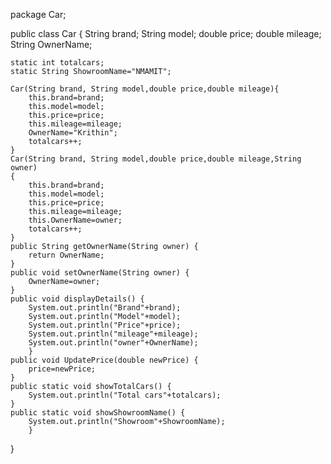 package Car;

public class Car {
	String brand;
	 String model;
	double price;
	double mileage;
	String OwnerName;
	
	static int totalcars;
	static String ShowroomName="NMAMIT";
	
	Car(String brand, String model,double price,double mileage){
		this.brand=brand;
		this.model=model;
		this.price=price;
		this.mileage=mileage;
	    OwnerName="Krithin";
	    totalcars++;    
	}
	Car(String brand, String model,double price,double mileage,String owner)
	{
		this.brand=brand;
		this.model=model;
		this.price=price;
		this.mileage=mileage;
	    this.OwnerName=owner;
	    totalcars++;    
	}
	public String getOwnerName(String owner) {
		return OwnerName;
	}
	public void setOwnerName(String owner) {
		OwnerName=owner;
	}
	public void displayDetails() {
		System.out.println("Brand"+brand);
		System.out.println("Model"+model);
		System.out.println("Price"+price);
		System.out.println("mileage"+mileage);
		System.out.println("owner"+OwnerName);
		}
	public void UpdatePrice(double newPrice) {
		price=newPrice;
	}
	public static void showTotalCars() {
		System.out.println("Total cars"+totalcars);
	}
	public static void showShowroomName() {
		System.out.println("Showroom"+ShowroomName);
		}
}